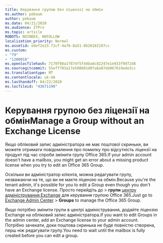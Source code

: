 ```yaml
---
title: Керування групою без ліцензії на обмін
ms.author: pebaum
author: pebaum
ms.date: 04/21/2020
ms.audience: ITPro
ms.topic: article
ROBOTS: NOINDEX, NOFOLLOW
localization_priority: Normal
ms.assetid: edef2e23-72cf-4a76-8a51-0b26182187cc
ms.custom:
- "79"
- "1200018"
ms.openlocfilehash: 7170f98a1f874f5f44badc82247e1e933f9972d8
ms.sourcegitcommit: 55eff703a17e500681d8fa6a87eb067019ade3cc
ms.translationtype: MT
ms.contentlocale: uk-UA
ms.lasthandoff: 04/22/2020
ms.locfileid: "43671190"
---
```

# <a name="manage-a-group-without-an-exchange-license"></a><span data-ttu-id="d4e61-102">Керування групою без ліцензії на обмін</span><span class="sxs-lookup"><span data-stu-id="d4e61-102">Manage a Group without an Exchange License</span></span>

<span data-ttu-id="d4e61-103">Якщо обліковий запис адміністратора не має поштової скриньки, ви можете отримати повідомлення про помилку про відсутність ліцензії на продукт під час спроби змінити групу Office 365.</span><span class="sxs-lookup"><span data-stu-id="d4e61-103">If your admin account doesn't have a mailbox, you might get an error about a missing product license when you try to edit an Office 365 Group.</span></span>
  
<span data-ttu-id="d4e61-104">Оскільки ви адміністратор клієнта, можна редагувати групу, незважаючи на те, що ви не маєте ліцензію на обмін.</span><span class="sxs-lookup"><span data-stu-id="d4e61-104">Because you're the tenant admin, it's possible for you to edit a Group even though you don't have an Exchange license.</span></span> <span data-ttu-id="d4e61-105">Просто перейдіть до \> **групи** [центру адміністрування Exchange](https://outlook.office365.com/ecp.aspx) для керування групою Office 365.</span><span class="sxs-lookup"><span data-stu-id="d4e61-105">Just go to [Exchange Admin Center](https://outlook.office365.com/ecp.aspx) \> **Groups** to manage the Office 365 Group.</span></span>
  
<span data-ttu-id="d4e61-106">Якщо потрібно змінити групи в центрі адміністрування, додайте ліцензію Exchange на обліковий запис адміністратора.</span><span class="sxs-lookup"><span data-stu-id="d4e61-106">If you want to edit Groups in the admin center, add an Exchange license to your admin account.</span></span> <span data-ttu-id="d4e61-107">Потрібно зачекати, доки поштова скринька не буде повністю створена, перш ніж редагувати групу.</span><span class="sxs-lookup"><span data-stu-id="d4e61-107">You need to wait until the mailbox is fully created before you can edit a group.</span></span>
  